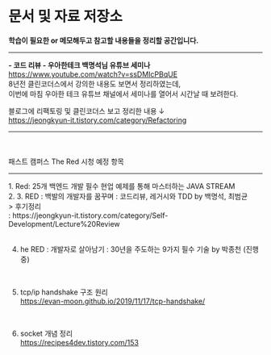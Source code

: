 # 문서 및 자료 저장소

**학습이 필요한 or 메모해두고 참고할 내용들을 정리할 공간입니다.**<hr>

__- 코드 리뷰 - 우아한테크 백명석님 유튜브 세미나__<br>
https://www.youtube.com/watch?v=ssDMIcPBqUE<br>
8년전 클린코더스에서 강의한 내용도 보면서 정리하였는데, <br>
이번에 마침 우아한 테크 유튜브 채널에서 세미나를 열어서 시간날 때 보려한다.<br>

블로그에 리팩토링 및 클린코더스 보고 정리한 내용 ↓<br>
https://jeongkyun-it.tistory.com/category/Refactoring

<hr><br><br>
패스트 캠퍼스 The Red 시청 예정 항목 <hr>
1. Red: 25개 백엔드 개발 필수 현업 예제를 통해 마스터하는 JAVA STREAM <br>
2. 
3. RED : 백발의 개발자를 꿈꾸며 : 코드리뷰, 레거시와 TDD by 백명석, 최범균<br>
> 후기정리<br>
: https://jeongkyun-it.tistory.com/category/Self-Development/Lecture%20Review <br>

<br>

4. he RED : 개발자로 살아남기 : 30년을 주도하는 9가지 필수 기술 by 박종천 (진행중)<br>

<br>

5. tcp/ip handshake 구조 원리<br>
https://evan-moon.github.io/2019/11/17/tcp-handshake/

<br>

6. socket 개념 정리<br>
https://recipes4dev.tistory.com/153
